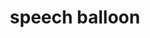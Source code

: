 ---
layout: smileys&emotion
title: speech balloon
emoji: speech_balloon
permalink: 💬.html
image: assets/img/3moji/speech_balloon.png
---